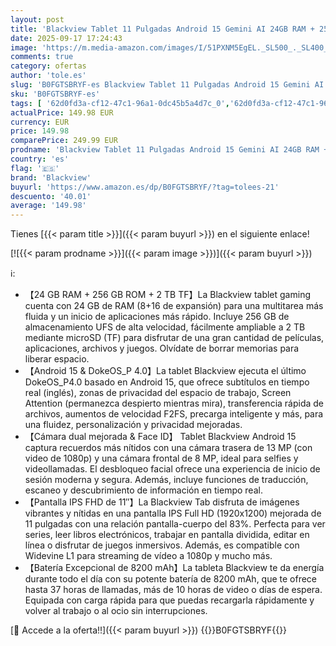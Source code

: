 ```yaml
---
layout: post
title: 'Blackview Tablet 11 Pulgadas Android 15 Gemini AI 24GB RAM + 256GB ROM  2TB TF /8200 mAh/1920 * 1200 FHD IPS Widevide L1/PC Mode/Face ID/Octa-Core Tablet Gaming con Funda'
date: 2025-09-17 17:24:43
image: 'https://m.media-amazon.com/images/I/51PXNM5EgEL._SL500_._SL400_.jpg'
comments: true
category: ofertas
author: 'tole.es'
slug: 'B0FGTSBRYF-es Blackview Tablet 11 Pulgadas Android 15 Gemini AI 24GB RAM...'
sku: 'B0FGTSBRYF-es'
tags: [ '62d0fd3a-cf12-47c1-96a1-0dc45b5a4d7c_0','62d0fd3a-cf12-47c1-96a1-0dc45b5a4d7c_4501','Arborist Merchandising Root','Informática','Self Service','Special Features Stores','Tablets','Vuelta al cole: Informática','android','blackview','🇪🇸', ]
actualPrice: 149.98 EUR
currency: EUR
price: 149.98
comparePrice: 249.99 EUR
prodname: 'Blackview Tablet 11 Pulgadas Android 15 Gemini AI 24GB RAM + 256GB ROM  2TB TF /8200 mAh/1920 * 1200 FHD IPS Widevide L1/PC Mode/Face ID/Octa-Core Tablet Gaming con Funda'
country: 'es'
flag: '🇪🇸'
brand: 'Blackview'
buyurl: 'https://www.amazon.es/dp/B0FGTSBRYF/?tag=tolees-21'
descuento: '40.01'
average: '149.98'
---
```


Tienes [{{< param title >}}]({{< param buyurl >}}) en el siguiente enlace!

[![{{< param prodname >}}]({{< param image >}})]({{< param buyurl >}})

ℹ️:

- 【24 GB RAM + 256 GB ROM + 2 TB TF】La Blackview tablet gaming cuenta con 24 GB de RAM (8+16 de expansión) para una multitarea más fluida y un inicio de aplicaciones más rápido. Incluye 256 GB de almacenamiento UFS de alta velocidad, fácilmente ampliable a 2 TB mediante microSD (TF) para disfrutar de una gran cantidad de películas, aplicaciones, archivos y juegos. Olvídate de borrar memorias para liberar espacio.
- 【Android 15 & DokeOS_P 4.0】La tablet Blackview ejecuta el último DokeOS_P4.0 basado en Android 15, que ofrece subtítulos en tiempo real (inglés), zonas de privacidad del espacio de trabajo, Screen Attention (permanezca despierto mientras mira), transferencia rápida de archivos, aumentos de velocidad F2FS, precarga inteligente y más, para una fluidez, personalización y privacidad mejoradas.
- 【Cámara dual mejorada & Face ID】 Tablet Blackview Android 15 captura recuerdos más nítidos con una cámara trasera de 13 MP (con video de 1080p) y una cámara frontal de 8 MP, ideal para selfies y videollamadas. El desbloqueo facial ofrece una experiencia de inicio de sesión moderna y segura. Además, incluye funciones de traducción, escaneo y descubrimiento de información en tiempo real.
- 【Pantalla IPS FHD de 11″】La Blackview Tab disfruta de imágenes vibrantes y nítidas en una pantalla IPS Full HD (1920x1200) mejorada de 11 pulgadas con una relación pantalla-cuerpo del 83%. Perfecta para ver series, leer libros electrónicos, trabajar en pantalla dividida, editar en línea o disfrutar de juegos inmersivos. Además, es compatible con Widevine L1 para streaming de vídeo a 1080p y mucho más.
- 【Batería Excepcional de 8200 mAh】La tableta Blackview te da energía durante todo el día con su potente batería de 8200 mAh, que te ofrece hasta 37 horas de llamadas, más de 10 horas de video o días de espera. Equipada con carga rápida para que puedas recargarla rápidamente y volver al trabajo o al ocio sin interrupciones.

[🛒 Accede a la oferta!!]({{< param buyurl >}})
{{<world>}}B0FGTSBRYF{{</world>}}
